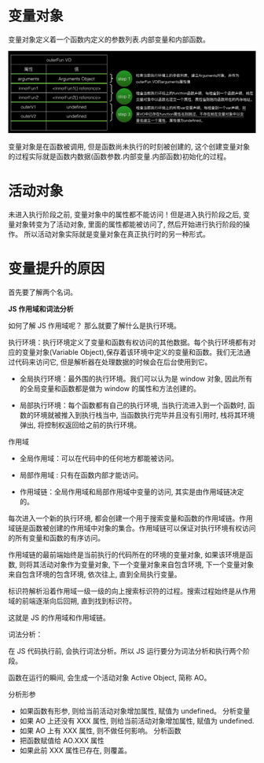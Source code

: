 # 变量对象

变量对象定义着一个函数内定义的参数列表.内部变量和内部函数。

![vo](img/vo.png)

变量对象是在函数被调用, 但是函数尚未执行的时刻被创建的, 
这个创建变量对象的过程实际就是函数内数据(函数参数.内部变量.内部函数)初始化的过程。

# 活动对象

未进入执行阶段之前, 变量对象中的属性都不能访问！但是进入执行阶段之后, 
变量对象转变为了活动对象, 里面的属性都能被访问了, 然后开始进行执行阶段的操作。
所以活动对象实际就是变量对象在真正执行时的另一种形式。

# 变量提升的原因

首先要了解两个名词。

**JS 作用域和词法分析**

如何了解 JS 作用域呢？ 那么就要了解什么是执行环境。

执行环境：执行环境定义了变量和函数有权访问的其他数据。每个执行环境都有对应的变量对象(Variable Object),保存着该环境中定义的变量和函数。我们无法通过代码来访问它, 但是解析器在处理数据的时候会在后台使用到它。

- 全局执行环境：最外围的执行环境。我们可以认为是 window 对象, 因此所有的全局变量和函数都是做为 window 的属性和方法创建的。

- 局部执行环境：每个函数都有自己的执行环境, 当执行流进入到一个函数时, 函数的环境就被推入到执行栈当中, 当函数执行完毕并且没有引用时, 栈将其环境弹出, 将控制权返回给之前的执行环境。

作用域

- 全局作用域：可以在代码中的任何地方都能被访问。

- 局部作用域 : 只有在函数内部才能访问。

- 作用域链：全局作用域和局部作用域中变量的访问, 其实是由作用域链决定的。

每次进入一个新的执行环境, 都会创建一个用于搜索变量和函数的作用域链。作用域链是函数被创建的作用域中对象的集合。作用域链可以保证对执行环境有权访问的所有变量和函数的有序访问。

作用域链的最前端始终是当前执行的代码所在的环境的变量对象, 如果该环境是函数, 则将其活动对象作为变量对象, 下一个变量对象来自包含环境, 下一个变量对象来自包含环境的包含环境, 依次往上, 直到全局执行变量。

标识符解析沿着作用域一级一级的向上搜索标识符的过程。搜索过程始终是从作用域的前端逐渐向后回朔, 直到找到标识符。

这就是 JS 的作用域和作用域链。

词法分析：

在 JS 代码执行前, 会执行词法分析。所以 JS 运行要分为词法分析和执行两个阶段。

函数在运行的瞬间, 会生成一个活动对象 Active Object, 简称 AO。

分析形参

- 如果函数有形参, 则给当前活动对象增加属性, 赋值为 undefined。
  分析变量
- 如果 AO 上还没有 XXX 属性, 则给当前活动对象增加属性, 赋值为 undefined.
- 如果 AO 上有 XXX 属性, 则不做任何影响。
  分析函数
- 把函数赋值给 AO.XXX 属性
- 如果此前 XXX 属性已存在, 则覆盖。
